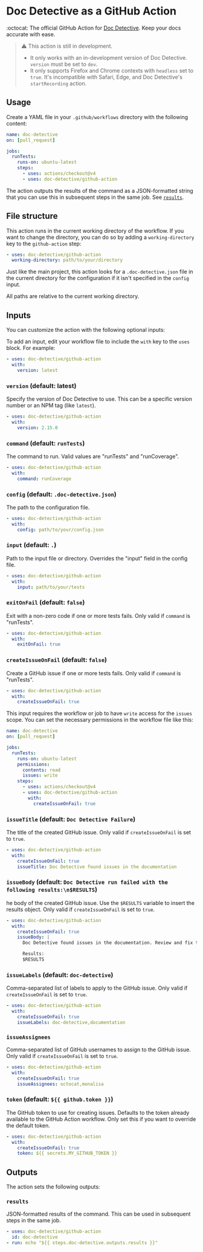 # Doc Detective as a GitHub Action

:octocat: The official GitHub Action for [Doc Detective](https://github.com/doc-detective/doc-detective). Keep your docs accurate with ease.

> ⚠️ This action is still in development.
> - It only works with an in-development version of Doc Detective. `version` must be set to `dev`.
> - It only supports Firefox and Chrome contexts with `headless` set to `true`. It's incompatible with Safari, Edge, and Doc Detective's `startRecording` action.

## Usage

Create a YAML file in your `.github/workflows` directory with the following content:

```yaml
name: doc-detective
on: [pull_request]

jobs:
  runTests:
    runs-on: ubuntu-latest
    steps:
      - uses: actions/checkout@v4
      - uses: doc-detective/github-action
```

The action outputs the results of the command as a JSON-formatted string that you can use this in subsequent steps in the same job. See [`results`](#results).

## File structure

This action runs in the current working directory of the workflow. If you want to change the directory, you can do so by adding a `working-directory` key to the `github-action` step:

```yaml
- uses: doc-detective/github-action
  working-directory: path/to/your/directory
```

Just like the main project, this action looks for a `.doc-detective.json` file in the current directory for the configuration if it isn't specified in the `config` input.

All paths are relative to the current working directory.

## Inputs

You can customize the action with the following optional inputs:

To add an input, edit your workflow file to include the `with` key to the `uses` block. For example:

```yaml
- uses: doc-detective/github-action
  with:
    version: latest
```

### `version` (default: latest)

Specify the version of Doc Detective to use. This can be a specific version number or an NPM tag (like `latest`).

```yaml
- uses: doc-detective/github-action
  with:
    version: 2.15.0
```

### `command` (default: `runTests`)

The command to run. Valid values are "runTests" and "runCoverage".

```yaml
- uses: doc-detective/github-action
  with:
    command: runCoverage
```

### `config` (default: `.doc-detective.json`)

The path to the configuration file.

```yaml
- uses: doc-detective/github-action
  with:
    config: path/to/your/config.json
```

### `input` (default: `.`)

Path to the input file or directory. Overrides the "input" field in the config file.

```yaml
- uses: doc-detective/github-action
  with:
    input: path/to/your/tests
```

### `exitOnFail` (default: `false`)

Exit with a non-zero code if one or more tests fails. Only valid if `command` is "runTests".

```yaml
- uses: doc-detective/github-action
  with:
    exitOnFail: true
```

### `createIssueOnFail` (default: `false`)

Create a GitHub issue if one or more tests fails. Only valid if `command` is "runTests".

```yaml
- uses: doc-detective/github-action
  with:
    createIssueOnFail: true
```

This input requires the workflow or job to have `write` access for the `issues` scope. You can set the necessary permissions in the workflow file like this:

```yaml
name: doc-detective
on: [pull_request]

jobs:
  runTests:
    runs-on: ubuntu-latest
    permissions:
      contents: read
      issues: write
    steps:
      - uses: actions/checkout@v4
      - uses: doc-detective/github-action
        with:
          createIssueOnFail: true
```

### `issueTitle` (default: `Doc Detective Failure`)

The title of the created GitHub issue. Only valid if `createIssueOnFail` is set to `true`.

```yaml
- uses: doc-detective/github-action
  with:
    createIssueOnFail: true
    issueTitle: Doc Detective found issues in the documentation
```

### `issueBody` (default: `Doc Detective run failed with the following results:\n$RESULTS`)

he body of the created GitHub issue. Use the `$RESULTS` variable to insert the results object. Only valid if `createIssueOnFail` is set to `true`.

```yaml
- uses: doc-detective/github-action
  with:
    createIssueOnFail: true
    issueBody: |
      Doc Detective found issues in the documentation. Review and fix the issues.

      Results:
      $RESULTS
```

### `issueLabels` (default: `doc-detective`)

Comma-separated list of labels to apply to the GitHub issue. Only valid if `createIssueOnFail` is set to `true`.

```yaml
- uses: doc-detective/github-action
  with:
    createIssueOnFail: true
    issueLabels: doc-detective,documentation
```

### `issueAssignees`

Comma-separated list of GitHub usernames to assign to the GitHub issue. Only valid if `createIssueOnFail` is set to `true`.
  
```yaml
- uses: doc-detective/github-action
  with:
    createIssueOnFail: true
    issueAssignees: octocat,monalisa
```

### `token` (default: `${{ github.token }}`)

The GitHub token to use for creating issues. Defaults to the token already available to the GitHub Action workflow. Only set this if you want to override the default token.

```yaml
- uses: doc-detective/github-action
  with:
    createIssueOnFail: true
    token: ${{ secrets.MY_GITHUB_TOKEN }}
```

## Outputs

The action sets the following outputs:

### `results`

JSON-formatted results of the command. This can be used in subsequent steps in the same job.

```yaml
- uses: doc-detective/github-action
  id: doc-detective
- run: echo "${{ steps.doc-detective.outputs.results }}"
```
